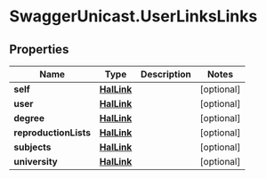 # SwaggerUnicast.UserLinksLinks

## Properties

Name | Type | Description | Notes
------------ | ------------- | ------------- | -------------
**self** | [**HalLink**](HalLink.md) |  | [optional] 
**user** | [**HalLink**](HalLink.md) |  | [optional] 
**degree** | [**HalLink**](HalLink.md) |  | [optional] 
**reproductionLists** | [**HalLink**](HalLink.md) |  | [optional] 
**subjects** | [**HalLink**](HalLink.md) |  | [optional] 
**university** | [**HalLink**](HalLink.md) |  | [optional] 


